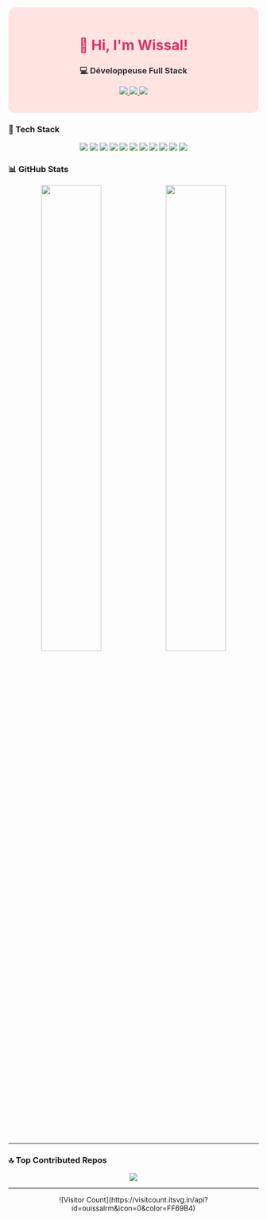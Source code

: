 <div align="center" style="background-color:#ffe4e1; padding:20px; border-radius:15px;">

  <h1 style="color:#d6336c;">👋 Hi, I'm <b>Wissal!</b></h1>
  <h3 style="color:#333;">💻 Développeuse Full Stack</h3>

  <!-- Socials -->
  <p>
    <a href="https://www.linkedin.com/in/wissalkhrams/">
      <img src="https://img.shields.io/badge/LinkedIn-%230077B5.svg?logo=linkedin&logoColor=white&style=for-the-badge"/>
    </a>
    <a href="https://www.instagram.com/designagency2626/">
      <img src="https://img.shields.io/badge/Instagram-%23E4405F.svg?logo=instagram&logoColor=white&style=for-the-badge"/>
    </a>
    <a href="https://github.com/ouissalrm">
      <img src="https://img.shields.io/badge/GitHub-%2312100E.svg?logo=github&logoColor=white&style=for-the-badge"/>
    </a>
  </p>

</div>

### 🌈 Tech Stack
<div align="center">
  <img src="https://img.shields.io/badge/Java-%23ED8B00.svg?style=for-the-badge&logo=java&logoColor=white"/>
  <img src="https://img.shields.io/badge/C-%2300599C.svg?style=for-the-badge&logo=c&logoColor=white"/>
  <img src="https://img.shields.io/badge/C++-%2300599C.svg?style=for-the-badge&logo=c%2B%2B&logoColor=white"/>
  <img src="https://img.shields.io/badge/JavaScript-%23323330.svg?style=for-the-badge&logo=javascript&logoColor=%23F7DF1E"/>
  <img src="https://img.shields.io/badge/PHP-%23777BB4.svg?style=for-the-badge&logo=php&logoColor=white"/>
  <img src="https://img.shields.io/badge/Python-3670A0?style=for-the-badge&logo=python&logoColor=ffdd54"/>
  <img src="https://img.shields.io/badge/React-%2320232a.svg?style=for-the-badge&logo=react&logoColor=%2361DAFB"/>
  <img src="https://img.shields.io/badge/Laravel-%23FF2D20.svg?style=for-the-badge&logo=laravel&logoColor=white"/>
  <img src="https://img.shields.io/badge/Miro-%2300BFFF.svg?style=for-the-badge&logo=miro&logoColor=white"/>
  <img src="https://img.shields.io/badge/Jira-%23007ACC.svg?style=for-the-badge&logo=jira&logoColor=white"/>
  <img src="https://img.shields.io/badge/Canva-%23146eb4.svg?style=for-the-badge&logo=canva&logoColor=white"/>
</div>




### 📊 GitHub Stats
<div align="center">
  <img src="https://github-readme-stats.vercel.app/api?username=ouissalrm&theme=tokyonight&show_icons=true" width="49%"/>
  <img src="https://nirzak-streak-stats.vercel.app/?user=ouissalrm&theme=tokyonight&hide_border=false&background=FFC0CB" width="49%"/>
</div>

---

### 🔝 Top Contributed Repos
<div align="center">
  <img src="https://github-contributor-stats.vercel.app/api?username=ouissalrm&limit=5&theme=tokyonight"/>
</div>

---

<div align="center">
  ![Visitor Count](https://visitcount.itsvg.in/api?id=ouissalrm&icon=0&color=FF69B4)
</div>
